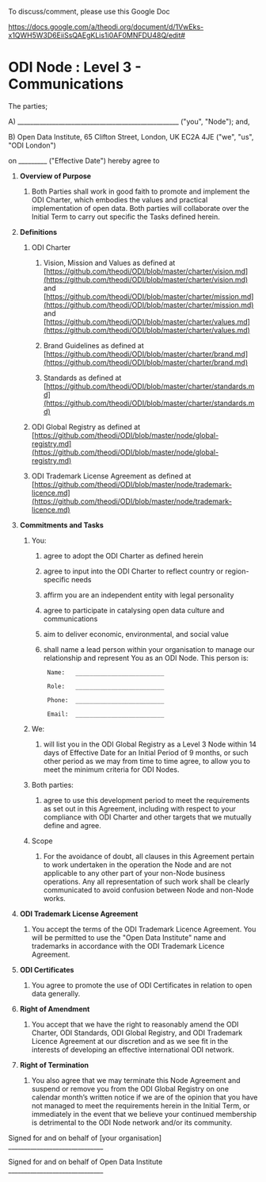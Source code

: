 To discuss/comment, please use this Google Doc

https://docs.google.com/a/theodi.org/document/d/1VwEks-x1QWH5W3D6EiiSsQAEgKLis1i0AF0MNFDU48Q/edit#

# ODI Node : Level 3 - Communications

                                                                     
                                                                    
The parties;

A) ___________________________________________________  ("you", "Node"); and,

B) Open Data Institute, 65 Clifton Street, London, UK EC2A 4JE  ("we", "us", "ODI London")

   on _________  ("Effective Date") hereby agree to

1. **Overview of Purpose**

    1. Both Parties shall work in good faith to promote and implement the ODI Charter, which embodies the values and practical implementation of open data. Both parties will collaborate over the Initial Term to carry out specific the Tasks defined herein. 

1. **Definitions**

    1. ODI Charter 

        1. Vision, Mission and Values as defined at [https://github.com/theodi/ODI/blob/master/charter/vision.md](https://github.com/theodi/ODI/blob/master/charter/vision.md) and [https://github.com/theodi/ODI/blob/master/charter/mission.md](https://github.com/theodi/ODI/blob/master/charter/mission.md) and [https://github.com/theodi/ODI/blob/master/charter/values.md](https://github.com/theodi/ODI/blob/master/charter/values.md) 

        1. Brand Guidelines as defined at [https://github.com/theodi/ODI/blob/master/charter/brand.md](https://github.com/theodi/ODI/blob/master/charter/brand.md)

        1. Standards as defined at [https://github.com/theodi/ODI/blob/master/charter/standards.md](https://github.com/theodi/ODI/blob/master/charter/standards.md) 

    1. ODI Global Registry as defined at [https://github.com/theodi/ODI/blob/master/node/global-registry.md](https://github.com/theodi/ODI/blob/master/node/global-registry.md)

    1. ODI Trademark License Agreement as defined at
[https://github.com/theodi/ODI/blob/master/node/trademark-licence.md](https://github.com/theodi/ODI/blob/master/node/trademark-licence.md) 

1. **Commitments and Tasks**

    1. You:

        1. agree to adopt the ODI Charter as defined herein

        1. agree to input into the ODI Charter to reflect country or region-specific needs

        1. affirm you are an independent entity with legal personality

        1. agree to participate in catalysing open data culture and communications

        1. aim to deliver economic, environmental, and social value

        1. shall name a lead person within your organisation to manage our relationship and represent You as an ODI Node. This person is:

				Name: 	_________________________ 

				Role:   _________________________

				Phone:	_________________________

				Email: 	_________________________


   1. We: 

      1. will list you in the ODI Global Registry as a Level 3 Node within 14 days of Effective Date for an Initial Period of 9 months, or such other period as we may from time to time agree, to allow you to meet the minimum criteria for ODI Nodes.

   1. Both parties:

      1. agree to use this development period to meet the requirements as set out in this Agreement, including with respect to your compliance with ODI Charter and other targets that we mutually define and agree.

    1. Scope

       1. For the avoidance of doubt, all clauses in this Agreement pertain to work undertaken in the operation the Node and are not applicable to any other part of your non-Node business operations. Any all representation of such work shall be clearly communicated to avoid confusion between Node and non-Node works.

1. **ODI Trademark License Agreement**

    1. You accept the terms of the ODI Trademark Licence Agreement. You will be permitted to use the "Open Data Institute" name and trademarks in accordance with the ODI Trademark Licence Agreement.

1. **ODI Certificates**

    1. You agree to promote the use of ODI Certificates in relation to open data generally.

1. **Right of Amendment**

    1. You accept that we have the right to reasonably amend the ODI Charter, ODI Standards, ODI Global Registry, and ODI Trademark Licence Agreement at our discretion and as we see fit in the interests of developing an effective international ODI network.

1. **Right of Termination**

    1. You also agree that we may terminate this Node Agreement and suspend or remove you from the ODI Global Registry on one calendar month’s written notice if we are of the opinion that you have not managed to meet the requirements herein in the Initial Term, or immediately in the event that we believe your continued membership is detrimental to the ODI Node network and/or its community.

Signed for and on behalf of [your organisation] ______________________________	

Signed for and on behalf of Open Data Institute ______________________________	
